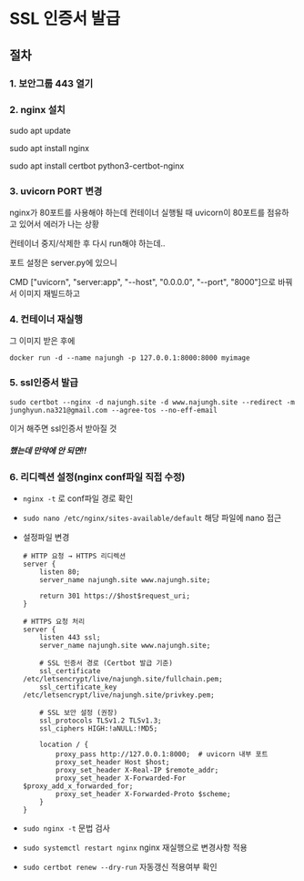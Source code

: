 # SSL 인증서 발급



## 절차

### 1. 보안그룹 443 열기



### 2. nginx 설치

sudo apt update

sudo apt install nginx

sudo apt install certbot python3-certbot-nginx



### 3. uvicorn PORT 변경

nginx가 80포트를 사용해야 하는데 컨테이너 실행될 때 uvicorn이 80포트를 점유하고 있어서 에러가 나는 상황

컨테이너 중지/삭제한 후 다시 run해야 하는데..

포트 설정은 server.py에 있으니

CMD ["uvicorn", "server:app", "--host", "0.0.0.0", "--port", "8000"]으로 바꿔서 이미지 재빌드하고



### 4. 컨테이너 재실행

그 이미지 받은 후에

`docker run -d --name najungh -p 127.0.0.1:8000:8000 myimage`



### 5. ssl인증서 발급

`sudo certbot --nginx -d najungh.site -d www.najungh.site --redirect -m junghyun.na321@gmail.com --agree-tos --no-eff-email`

이거 해주면 ssl인증서 받아질 것



##### 했는데 만약에 안 되면!!



### 6.  리디렉션 설정(nginx conf파일 직접 수정)

- `nginx -t` 로 conf파일 경로 확인
- `sudo nano /etc/nginx/sites-available/default` 해당 파일에 nano 접근

- 설정파일 변경

  ```nginx
  # HTTP 요청 → HTTPS 리디렉션
  server {
      listen 80;
      server_name najungh.site www.najungh.site;
  
      return 301 https://$host$request_uri;
  }
  
  # HTTPS 요청 처리
  server {
      listen 443 ssl;
      server_name najungh.site www.najungh.site;
  
      # SSL 인증서 경로 (Certbot 발급 기준)
      ssl_certificate     /etc/letsencrypt/live/najungh.site/fullchain.pem;
      ssl_certificate_key /etc/letsencrypt/live/najungh.site/privkey.pem;
  
      # SSL 보안 설정 (권장)
      ssl_protocols TLSv1.2 TLSv1.3;
      ssl_ciphers HIGH:!aNULL:!MD5;
  
      location / {
          proxy_pass http://127.0.0.1:8000;  # uvicorn 내부 포트
          proxy_set_header Host $host;
          proxy_set_header X-Real-IP $remote_addr;
          proxy_set_header X-Forwarded-For $proxy_add_x_forwarded_for;
          proxy_set_header X-Forwarded-Proto $scheme;
      }
  }
  ```

- `sudo nginx -t` 문법 검사
- `sudo systemctl restart nginx` nginx 재실행으로 변경사항 적용
- `sudo certbot renew --dry-run` 자동갱신 적용여부 확인

